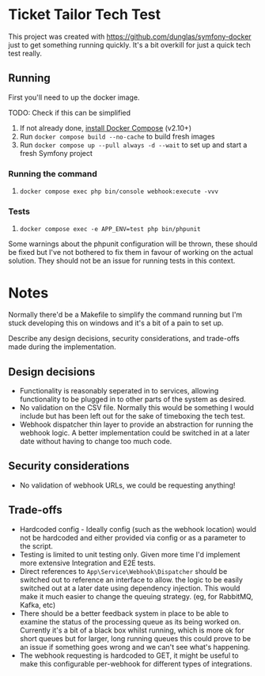 # Ticket Tailor Tech Test

This project was created with https://github.com/dunglas/symfony-docker just to get something running quickly. It's a bit
overkill for just a quick tech test really.

## Running

First you'll need to up the docker image.

TODO: Check if this can be simplified
1. If not already done, [install Docker Compose](https://docs.docker.com/compose/install/) (v2.10+)
2. Run `docker compose build --no-cache` to build fresh images
3. Run `docker compose up --pull always -d --wait` to set up and start a fresh Symfony project

### Running the command

1. `docker compose exec php bin/console webhook:execute -vvv`

### Tests

1. `docker compose exec -e APP_ENV=test php bin/phpunit`

Some warnings about the phpunit configuration will be thrown, these should be fixed but I've not bothered to fix them in
favour of working on the actual solution. They should not be an issue for running tests in this context.

# Notes

Normally there'd be a Makefile to simplify the command running but I'm stuck developing this on windows and it's a bit
of a pain to set up.

Describe any design decisions, security considerations, and trade-offs made during
the implementation.

## Design decisions

 - Functionality is reasonably seperated in to services, allowing functionality to be plugged in to other parts of the 
   system as desired.
 - No validation on the CSV file. Normally this would be something I would include but has been left out for the sake of
   timeboxing the tech test.
 - Webhook dispatcher thin layer to provide an abstraction for running the webhook logic. A better implementation could
   be switched in at a later date without having to change too much code.

## Security considerations

 - No validation of webhook URLs, we could be requesting anything!

## Trade-offs

 - Hardcoded config - Ideally config (such as the webhook location) would not be hardcoded and either provided via
   config or as a parameter to the script.
 - Testing is limited to unit testing only. Given more time I'd implement more extensive Integration and E2E tests.
 - Direct references to `App\Service\Webhook\Dispatcher` should be switched out to reference an interface to allow.
   the logic to be easily switched out at a later date using dependency injection. This would make it much easier to change
   the queuing strategy. (eg, for RabbitMQ, Kafka, etc)
 - There should be a better feedback system in place to be able to examine the status of the processing queue as its being
   worked on. Currently it's a bit of a black box whilst running, which is more ok for short queues but for larger, long
   running queues this could prove to be an issue if something goes wrong and we can't see what's happening.
 - The webhook requesting is hardcoded to GET, it might be useful to make this configurable per-webhook for different types
   of integrations.
